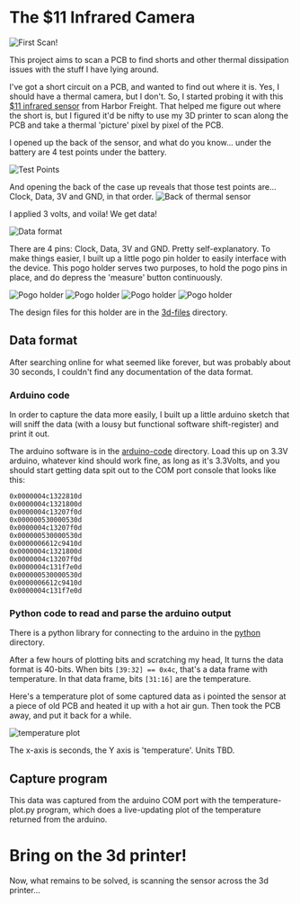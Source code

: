 # The $11 Infrared Camera
![First Scan!](temperature-plot.jpg)

This project aims to scan a PCB to find shorts and other thermal dissipation issues with the stuff I have lying around.

I've got a short circuit on a PCB, and wanted to find out where it is.  Yes, I should have a thermal camera, but I don't.  So, I started probing it with this [$11 infrared sensor](https://www.harborfreight.com/non-contact-pocket-thermometer-93983.html) from Harbor Freight.   That helped me figure out where the short is, but I figured it'd be nifty to use my 3D printer to scan along the PCB and take a thermal 'picture' pixel by pixel of the PCB. 

I opened up the back of the sensor, and what do you know... under the battery are 4 test points under the battery.  

![Test Points](images/testpoints.jpg)

And opening the back of the case up reveals that those test points are...  Clock, Data, 3V and GND, in that order.
![Back of thermal sensor](images/battery-contacts.jpg)

I applied 3 volts, and voila!  We get data!

![Data format](images/data-capture.jpg)

There are 4 pins:  Clock, Data, 3V and GND.  Pretty self-explanatory.  To make things easier, I built up a little pogo pin holder to easily interface with the device.    This pogo holder serves two purposes, to hold the pogo pins in place, and do depress the 'measure' button continuously.

![Pogo holder](images/pogo-holder-cad.jpg)
![Pogo holder](images/pogo-holder1.jpg)
![Pogo holder](images/pogo-holder2.jpg)
![Pogo holder](images/pogo-holder3.jpg)

The design files for this holder are in the [3d-files](3d-files) directory.

## Data format
After searching online for what seemed like forever, but was probably about 30 seconds, I couldn't find any documentation of the data format.  

### Arduino code
In order to capture the data more easily, I built up a little arduino sketch that will sniff the data (with a lousy but functional software shift-register) and print it out.

The arduino software is in the [arduino-code](arduino-code) directory.  Load this up on 3.3V arduino, whatever kind should work fine, as long as it's 3.3Volts, and you should start getting data spit out to the COM port console that looks like this:

```
0x0000004c1322810d
0x0000004c1321800d
0x0000004c13207f0d
0x000000530000530d
0x0000004c13207f0d
0x000000530000530d
0x0000006612c9410d
0x0000004c1321800d
0x0000004c13207f0d
0x0000004c131f7e0d
0x000000530000530d
0x0000006612c9410d
0x0000004c131f7e0d
```

### Python code to read and parse the arduino output
There is a python library for connecting to the arduino in the [python](python) directory.

After a few hours of plotting bits and scratching my head, It turns the data format is 40-bits.  When bits `[39:32] == 0x4c`, that's a data frame with temperature.  In that data frame, bits `[31:16]` are the temperature.  

Here's a temperature plot of some captured data as i pointed the sensor at a piece of old PCB and heated it up with a hot air gun.  Then took the PCB away, and put it back for a while.

![temperature plot](images/temperature-plot.jpg)

The x-axis is seconds, the Y axis is 'temperature'.  Units TBD.

## Capture program
This data was captured from the arduino COM port with the temperature-plot.py program, which does a live-updating plot of the temperature returned from the arduino.

# Bring on the 3d printer!
Now, what remains to be solved, is scanning the sensor across the 3d printer...
